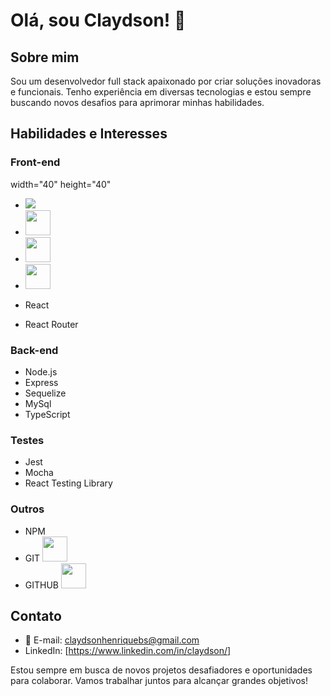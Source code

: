 # Olá, sou Claydson! 👋

## Sobre mim

Sou um desenvolvedor full stack apaixonado por criar soluções inovadoras e funcionais.
Tenho experiência em diversas tecnologias e estou sempre buscando novos desafios para aprimorar minhas habilidades.

## Habilidades e Interesses

### Front-end
 width="40" height="40"

- <img src="https://cdn.jsdelivr.net/gh/devicons/devicon/icons/css3/css3-original.svg" />
- <img src="https://cdn.jsdelivr.net/gh/devicons/devicon/icons/html5/html5-original.svg" width="40" height="40" />
- <img src="https://cdn.jsdelivr.net/gh/devicons/devicon/icons/javascript/javascript-original.svg"   width="40" height="40"/>          
- <img src="https://cdn.jsdelivr.net/gh/devicons/devicon/icons/typescript/typescript-original.svg" width="40" height="40" />
          
- React
- React Router

### Back-end

- Node.js
- Express
- Sequelize
- MySql
- TypeScript

### Testes

- Jest
- Mocha
- React Testing Library

### Outros

- NPM
- GIT <img loading="lazy" src="https://cdn.jsdelivr.net/gh/devicons/devicon/icons/git/git-original.svg" width="40" height="40"/>
- GITHUB   <img src="https://cdn.jsdelivr.net/gh/devicons/devicon/icons/github/github-original.svg"  width="40" height="40"/>
          

           
## Contato

- 📧 E-mail: claydsonhenriquebs@gmail.com
- LinkedIn: [https://www.linkedin.com/in/claydson/]

Estou sempre em busca de novos projetos desafiadores e oportunidades para colaborar. Vamos trabalhar juntos para alcançar grandes objetivos!
